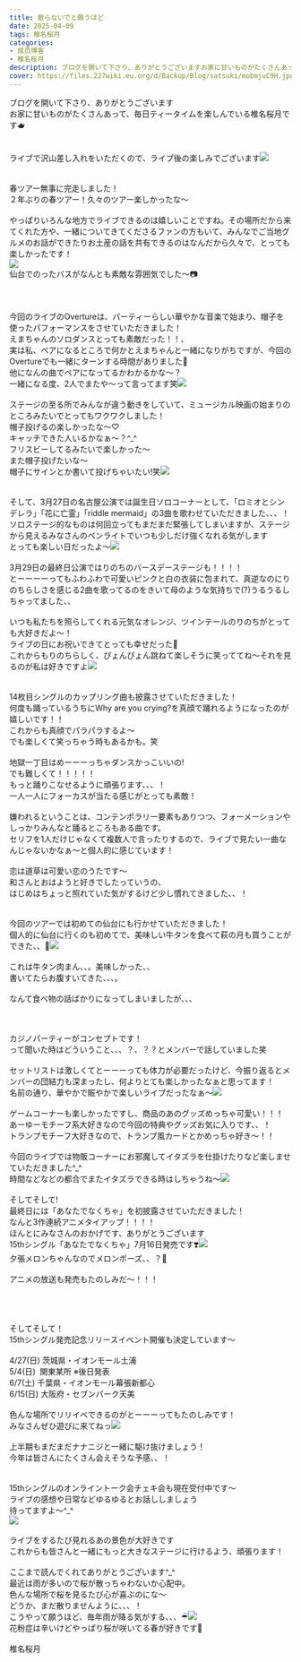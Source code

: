 ```yaml
---
title: 散らないでと願うほど
date: 2025-04-09
tags: 椎名桜月
categories: 
- 成员博客
- 椎名桜月
description: ブログを開いて下さり、ありがとうございますお家に甘いものがたくさんあって、毎日ティータイムを楽しんでいる椎名桜月です🫖ライブで沢山差し入れをいただくので、ライブ後の楽しみでございます春ツアー無事に...
cover: https://files.227wiki.eu.org/d/Backup/Blog/satsuki/mobmjuC9H.jpg 
---
```

<div class="blog_detail__main">
<p>ブログを開いて下さり、ありがとうございます<br/>お家に甘いものがたくさんあって、毎日ティータイムを楽しんでいる椎名桜月です🫖<br/><br/><br/>ライブで沢山差し入れをいただくので、ライブ後の楽しみでございます<img src="https://files.227wiki.eu.org/d/Backup/Blog/satsuki/mobmjuC9H.jpg"><br/><br/><br/>春ツアー無事に完走しました！<br/>２年ぶりの春ツアー！久々のツアー楽しかったな〜<br/><br/>やっぱりいろんな地方でライブできるのは嬉しいことですね。その場所だから来てくれた方や、一緒についてきてくださるファンの方もいて、みんなでご当地グルメのお話ができたりお土産の話を共有できるのはなんだから久々で、とっても楽しかったです！<br/><img src="https://files.227wiki.eu.org/d/Backup/Blog/satsuki/mobXMZhCh.jpg"><br/>仙台でのったバスがなんとも素敵な雰囲気でした〜📷<br/><br/><br/><br/>今回のライブのOvertureは、パーティーらしい華やかな音楽で始まり、帽子を使ったパフォーマンスをさせていただきました！<br/>えまちゃんのソロダンスとっても素敵だった！！、<br/>実は私、ペアになるところで何かとえまちゃんと一緒になりがちですが、今回のOvertureでも一緒にターンする時間がありました💃<br/>他になんの曲でペアになってるかわかるかな〜？<br/>一緒になる度、2人でまたや〜って言ってます笑<img src="https://files.227wiki.eu.org/d/Backup/Blog/satsuki/mobSh5yr5.jpg"><br/><br/>ステージの至る所でみんなが違う動きをしていて、ミュージカル映画の始まりのところみたいでとってもワクワクしました！<br/>帽子投げるの楽しかったな〜♡<br/>キャッチできた人いるかなぁ〜？^_^<br/>フリスビーしてるみたいで楽しかった〜<br/>また帽子投げたいな〜<br/>帽子にサインとか書いて投げちゃいたい!笑<img src="https://files.227wiki.eu.org/d/Backup/Blog/satsuki/mobH2h9NQ.jpg"><br/><br/><br/>そして、3月27日の名古屋公演では誕生日ソロコーナーとして、「ロミオとシンデレラ」「花に亡霊」「riddle mermaid」の3曲を歌わせていただきました、、、！<br/>ソロステージ的なものは何回立ってもまだまだ緊張してしまいますが、ステージから見えるみなさんのペンライトでいつも少しだけ強くなれる気がします<br/>とっても楽しい日だったよ〜<img src="https://files.227wiki.eu.org/d/Backup/Blog/satsuki/mobC02lx3.jpg"><br/><br/>3月29日の最終日公演ではりのちのバースデーステージも！！！！<br/>とーーーーってもふわふわで可愛いピンクと白の衣装に包まれて、真逆なのにりのちらしさを感じる2曲を歌ってるのをきいて母のような気持ちで(?)うるうるしちゃってました、、<br/><br/>いつも私たちを照らしてくれる元気なオレンジ、ツインテールのりのちがとっても大好きだよ〜！<br/>ライブの日にお祝いできてとっても幸せだった🧡<br/>これからもりのちらしく、ぴょんぴょん跳ねて楽しそうに笑っててね〜それを見るのが私は好きですよ<img src="https://files.227wiki.eu.org/d/Backup/Blog/satsuki/mobeBuZF9.jpg"><br/><br/><br/>14枚目シングルのカップリング曲も披露させていただきました！<br/>何度も踊っているうちにWhy are you crying?を真顔で踊れるようになったのが嬉しいです！！<br/>これからも真顔でパラパラするよ〜<br/>でも楽しくて笑っちゃう時もあるかも。笑<br/><br/>地獄一丁目はめーーーっちゃダンスかっこいいの!<br/>でも難しくて！！！！！<br/>もっと踊りこなせるように頑張ります、、、！<br/>一人一人にフォーカスが当たる感じがとっても素敵！<br/><br/>嫌われるということは、コンテンポラリー要素もありつつ、フォーメーションやしっかりみんなと踊るところもある曲です。<br/>セリフを1人だけじゃなくて複数人で言ったりするので、ライブで見たい一曲なんじゃないかなぁ〜と個人的に感じています！<br/><br/>恋は道草は可愛い恋のうたです〜<br/>和さんとおはようと好きでしたっていうの、<br/>はじめはちょっと照れていた気がするけど少し慣れてきました、、！<br/><br/><br/>今回のツアーでは初めての仙台にも行かせていただきました！<br/>個人的に仙台に行くのも初めてで、美味しい牛タンを食べて萩の月も買うことができた、、🌙<img src="https://files.227wiki.eu.org/d/Backup/Blog/satsuki/mobQGvyMe.jpg"><br/><br/>これは牛タン肉まん、、。美味しかった、、<br/>書いてたらお腹すいてきた、、、。<br/><br/>なんて食べ物の話ばかりになってしまいましたが、、、<br/><br/><br/><br/>カジノパーティーがコンセプトです！<br/>って聞いた時はどういうこと、、、？、？？とメンバーで話していました笑<br/><br/>セットリストは激しくてとーーーっても体力が必要だったけど、今振り返るとメンバーの団結力も深まったし、何よりとても楽しかったなぁと思ってます！<br/>名前の通り、華やかで賑やかで楽しいライブだったなぁ〜<img src="https://files.227wiki.eu.org/d/Backup/Blog/satsuki/mobQoekd8.jpg"><br/><br/>ゲームコーナーも楽しかったですし、商品のあのグッズめっちゃ可愛い！！！<br/>あーゆーモチーフ系大好きなので今回の特典やグッズお気に入りです、、！<br/>トランプモチーフ大好きなので、トランプ風カードとかめっちゃ好き〜！！<br/><br/>今回のライブでは物販コーナーにお邪魔してイタズラを仕掛けたりなど楽しませていただきました^_^<br/>時間などなどの都合でまたイタズラできる時はしちゃうね〜<img src="https://files.227wiki.eu.org/d/Backup/Blog/satsuki/mobjYmbw5.jpg"><br/><br/>そしてそして!<br/>最終日には「あなたでなくちゃ」を初披露させていただきました！<br/>なんと3作連続アニメタイアップ！！！！<br/>ほんとにみなさんのおかげです、ありがとうございます<br/>15thシングル「あなたでなくちゃ」7月16日発売です❣️<img src="https://files.227wiki.eu.org/d/Backup/Blog/satsuki/mobb9oS1P.jpg"><br/>夕張メロンちゃんなのでメロンポーズ、、？🍈<br/><br/>アニメの放送も発売もたのしみだ〜！！！<br/><br/><br/><br/><br/>そしてそして！<br/>15thシングル発売記念リリースイベント開催も決定しています〜<br/><br/>4/27(日) 茨城県・イオンモール土浦<br/>5/4(日)  関東某所 ※後日発表<br/>6/7(土) 千葉県・イオンモール幕張新都心<br/>6/15(日) 大阪府・セブンパーク天美<br/><br/>色んな場所でリリイベできるのがとーーーってもたのしみです！<br/>みなさんぜひ遊びに来てねっ<img src="https://files.227wiki.eu.org/d/Backup/Blog/satsuki/mob32pBvx.jpg"><br/><br/>上半期もまだまだナナニジと一緒に駆け抜けましょう！<br/>今年は皆さんにたくさん会えそうな予感、、！<br/><br/><br/>15thシングルのオンライントーク会チェキ会も現在受付中です〜<br/>ライブの感想や日常などゆるゆるとお話ししましょう<br/>待ってますよ〜^_^<br/><img src="https://files.227wiki.eu.org/d/Backup/Blog/satsuki/mobbu06M2.jpg"><br/><br/>ライブをするたび見れるあの景色が大好きです<br/>これからも皆さんと一緒にもっと大きなステージに行けるよう、頑張ります！<br/><br/>ここまで読んでくれてありがとうございます^_^<br/>最近は雨が多いので桜が散っちゃわないか心配中。<br/>色んな場所で桜を見るたび心が喜ぶのにな〜<br/>どうか、まだ散りませんように、、、！<br/>こうやって願うほど、毎年雨が降る気がする、、、☔︎<img src="https://files.227wiki.eu.org/d/Backup/Blog/satsuki/mobG9E1Wp.jpg"><br/>花粉症は辛いけどやっぱり桜が咲いてる春が好きです🌸<br/><br/>椎名桜月</img></img></img></img></img></img></img></img></img></img></img></img></img></p>
<!--twitter-->

<!--//twitter-->
</div>